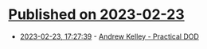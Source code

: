# [Published on 2023-02-23](index.md)

* [2023-02-23, 17:27:39](https://lobste.rs/s/dnbkg7/andrew_kelley_practical_dod) - [Andrew Kelley - Practical DOD](https://vimeo.com/649009599)
